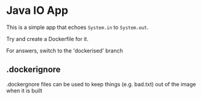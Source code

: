 # Java IO App

This is a simple app that echoes `System.in` to `System.out`.

Try and create a Dockerfile for it.

For answers, switch to the 'dockerised' branch

## .dockerignore

.dockergnore files can be used to keep things (e.g. bad.txt) out of the image when it is built
